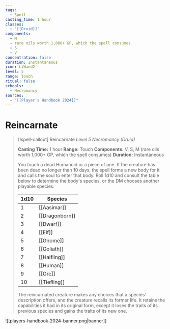 ```yaml
---
tags:
  - Spell
casting_time: 1 hour
classes:
  - "[[Druid]]"
components:
  - M
  - rare oils worth 1,000+ GP, which the spell consumes
  - S
  - V
concentration: false
duration: Instantaneous
icon: LiWand2
level: 5
range: Touch
ritual: false
schools:
  - Necromancy
sources:
  - "[[Player's Handbook 2024]]"
---
```


# Reincarnate

>[!spell-callout] Reincarnate
>_Level 5 Necromancy (Druid)_
>
>**Casting Time:** 1 hour
>**Range:** Touch
>**Components:** V, S, M (rare oils worth 1,000+ GP, which the spell consumes)
>**Duration:** Instantaneous
>
>You touch a dead Humanoid or a piece of one. If the creature has been dead no longer than 10 days, the spell forms a new body for it and calls the soul to enter that body. Roll 1d10 and consult the table below to determine the body's species, or the DM chooses another playable species.
>
>|1d10|Species|
>|---|---|
>|1|[[Aasimar]]|
>|2|[[Dragonborn]]|
>|3|[[Dwarf]]|
>|4|[[Elf]]|
>|5|[[Gnome]]|
>|6|[[Goliath]]|
>|7|[[Halfling]]|
>|8|[[Human]]|
>|9|[[Orc]]|
>|10|[[Tiefling]]|
>
>The reincarnated creature makes any choices that a species' description offers, and the creature recalls its former life. It retains the capabilities it had in its original form, except it loses the traits of its previous species and gains the traits of its new one.


![[players-handbook-2024-banner.png|banner]]

